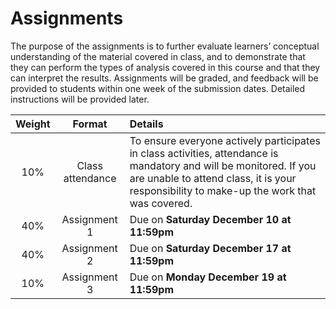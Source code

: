 # Assignments

The purpose of the assignments is to further evaluate learners’ conceptual understanding of the material covered in class, and to demonstrate that they can perform the types of analysis covered in this course and that they can interpret the results. Assignments will be graded, and feedback will be provided to students within one week of the submission dates. Detailed instructions will be provided later.

| Weight | Format | Details |
| :----: | :----: | :----- |
| 10% | Class attendance | To ensure everyone actively participates in class activities, attendance is mandatory and will be monitored. If you are unable to attend class, it is your responsibility to make-up the work that was covered. |
| 40% | Assignment 1 | Due on **Saturday December 10 at 11:59pm** |
| 40% | Assignment 2 | Due on **Saturday December 17 at 11:59pm** |
| 10% | Assignment 3 | Due on **Monday December 19 at 11:59pm** |